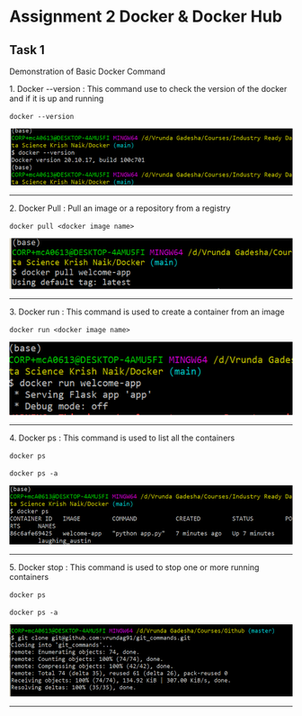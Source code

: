 <h1>Assignment 2 Docker & Docker Hub</h1>

<h2>Task 1</h2>
Demonstration of Basic Docker Command

<p>1. Docker --version : This command use to check the version of the docker and if it is up and running</p>

`docker --version`

![Docker Version](https://github.com/vrundag91/docker_and_docker_hub/blob/main/docker-screenshots/docker-version.PNG)

<hr>

<p>2. Docker Pull : Pull an image or a repository from a registry</p>

`docker pull <docker image name>`

![Docker pull](https://github.com/vrundag91/docker_and_docker_hub/blob/main/docker-screenshots/docker-pull.PNG)

<hr>

<p>3. Docker run : This command is used to create a container from an image</p>

`docker run <docker image name>`

![Docker run](https://github.com/vrundag91/docker_and_docker_hub/blob/main/docker-screenshots/docker-run.PNG)

<hr>

<p>4. Docker ps : This command is used to list all the containers</p>

`docker ps`

`docker ps -a`

![Docker ps](https://github.com/vrundag91/docker_and_docker_hub/blob/main/docker-screenshots/docker-ps.PNG)

<hr>

<p>5. Docker stop : This command is used to stop one or more running containers</p>

`docker ps`

`docker ps -a`

![Docker ps](https://github.com/vrundag91/git_commands/blob/master/git-commands-screenshot/git-clone.PNG)

<hr>







